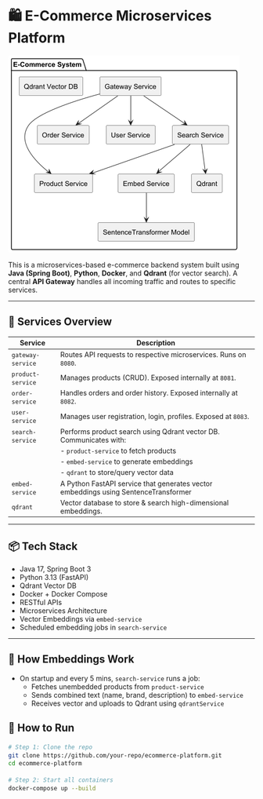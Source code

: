 # 🛍️ E-Commerce Microservices Platform
![Architecture Diagram](./docs/plantUML.png)

This is a microservices-based e-commerce backend system built using **Java (Spring Boot)**, **Python**, **Docker**, and **Qdrant** (for vector search). A central **API Gateway** handles all incoming traffic and routes to specific services.

---

## 🚀 Services Overview

| Service           | Description                                                                 |
|-------------------|-----------------------------------------------------------------------------|
| `gateway-service` | Routes API requests to respective microservices. Runs on `8080`.            |
| `product-service` | Manages products (CRUD). Exposed internally at `8081`.                      |
| `order-service`   | Handles orders and order history. Exposed internally at `8082`.             |
| `user-service`    | Manages user registration, login, profiles. Exposed at `8083`.              |
| `search-service`  | Performs product search using Qdrant vector DB. Communicates with:          |
|                   | - `product-service` to fetch products                                       |
|                   | - `embed-service` to generate embeddings                                    |
|                   | - `qdrant` to store/query vector data                                       |
| `embed-service`   | A Python FastAPI service that generates vector embeddings using SentenceTransformer|
| `qdrant`          | Vector database to store & search high-dimensional embeddings.              |

---

## 📦 Tech Stack

- Java 17, Spring Boot 3
- Python 3.13 (FastAPI)
- Qdrant Vector DB
- Docker + Docker Compose
- RESTful APIs
- Microservices Architecture
- Vector Embeddings via `embed-service`
- Scheduled embedding jobs in `search-service`

---

## 🧠 How Embeddings Work

- On startup and every 5 mins, `search-service` runs a job:
  - Fetches unembedded products from `product-service`
  - Sends combined text (name, brand, description) to `embed-service`
  - Receives vector and uploads to Qdrant using `qdrantService`

## 🐳 How to Run

```bash
# Step 1: Clone the repo
git clone https://github.com/your-repo/ecommerce-platform.git
cd ecommerce-platform

# Step 2: Start all containers
docker-compose up --build
